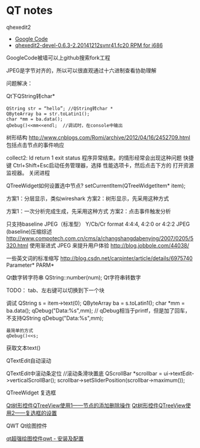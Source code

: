 QT notes
========


qhexedit2 
 * [Google Code](https://code.google.com/p/qhexedit2/)
 * [qhexedit2-devel-0.6.3-2.20141212svnr41.fc20 RPM for i686](http://hany.sk/~hany/RPM/f-updates-20-i386/qhexedit2-devel-0.6.3-2.20141212svnr41.fc20.i686.html)

 GoogleCode被墙可以上github搜索fork工程

 JPEG是字节对齐的，所以可以很直观通过十六进制查看协助理解



问题解决：

Qt下QString转char*
```
QString str = “hello”; //QString转char *  
QByteArray ba = str.toLatin1();  
char *mm = ba.data();  
qDebug()<<mm<<endl;  //调试时，在console中输出  
```

树形结构
http://www.cnblogs.com/Romi/archive/2012/04/16/2452709.html
包括点击节点的事件响应

collect2: ld return 1 exit status
程序异常结束。的情形经常会出现这种问题
快捷键 Ctrl+Shift+Esc启动任务管理器，选择 性能选项卡，然后点击下方的 打开资源监视器。 
关闭进程

QTreeWidget如何设置选中节点?
setCurrentItem(QTreeWidgetItem* item);

方案1：分层显示，类似wireshark
方案2：树形显示，先采用这种方式

方案1：一次分析完成生成，先采用这种方式
方案2：点击事件触发分析

只支持baseline JPEG（标准型） Y/Cb/Cr format 4:4:4, 4:2:0 or 4:2:2
JPEG (baseline)压缩综述 http://www.compotech.com.cn/cms/a/changshangdabenying/2007/0205/5320.html
使用渐进式 JPEG 来提升用户体验 http://blog.jobbole.com/44038/

一些英文词的标准缩写 http://blog.csdn.net/carpinter/article/details/6975740
Parameter*	PARM*


Qt数字转字符串
QString::number(num);
Qt字符串转数字

TODO：
tab、左右键可以切换到下一个块

调试
    QString s = item->text(0);
    QByteArray ba = s.toLatin1();
    char *mm = ba.data();
    qDebug("Data:%s",mm);
    // qDebug相当于printf，但是加了回车，不支持QString qDebug("Data:%s",mm);
    
    最简单的方式
    qDebug()<<s;
    
获取文本text()


QTextEdit自动滚动

QTextEdit中滚动条定位
//滚动条滑块置底
    QScrollBar *scrollbar = ui->textEdit->verticalScrollBar();
    scrollbar->setSliderPosition(scrollbar->maximum());

QTreeWidget 复选框

[Qt树形控件QTreeView使用1——节点的添加删除操作](http://blog.csdn.net/czyt1988/article/details/18996407)
[Qt树形控件QTreeView使用2——复选框的设置](http://blog.csdn.net/czyt1988/article/details/19171727)


QWT Qt绘图控件

[qt超强绘图控件qwt - 安装及配置](http://blog.csdn.net/czyt1988/article/details/11999985)

